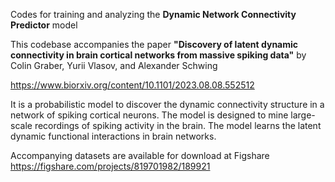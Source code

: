Codes for training and analyzing the **Dynamic Network Connectivity Predictor** model

This codebase accompanies the paper **"Discovery of latent dynamic connectivity in brain cortical networks from massive spiking data"** by Colin Graber, Yurii Vlasov, and Alexander Schwing

https://www.biorxiv.org/content/10.1101/2023.08.08.552512

It is a probabilistic model to discover the dynamic connectivity structure in a network of spiking cortical neurons. 
The model is designed to mine large-scale recordings of spiking activity in the brain. The model learns the latent dynamic functional interactions in brain networks.

Accompanying datasets are available for download at Figshare https://figshare.com/projects/819701982/189921
